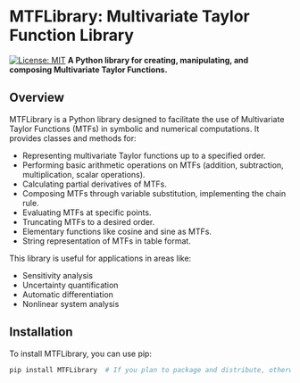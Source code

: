 
# MTFLibrary: Multivariate Taylor Function Library

[![License: MIT](https://img.shields.io/badge/License-MIT-yellow.svg)](https://opensource.org/licenses/MIT)  **A Python library for creating, manipulating, and composing Multivariate Taylor Functions.**

## Overview

MTFLibrary is a Python library designed to facilitate the use of Multivariate Taylor Functions (MTFs) in symbolic and numerical computations. It provides classes and methods for:

*   Representing multivariate Taylor functions up to a specified order.
*   Performing basic arithmetic operations on MTFs (addition, subtraction, multiplication, scalar operations).
*   Calculating partial derivatives of MTFs.
*   Composing MTFs through variable substitution, implementing the chain rule.
*   Evaluating MTFs at specific points.
*   Truncating MTFs to a desired order.
*   Elementary functions like cosine and sine as MTFs.
*   String representation of MTFs in table format.

This library is useful for applications in areas like:

*   Sensitivity analysis
*   Uncertainty quantification
*   Automatic differentiation
*   Nonlinear system analysis

## Installation

To install MTFLibrary, you can use pip:

```bash
pip install MTFLibrary  # If you plan to package and distribute, otherwise instructions might be different
